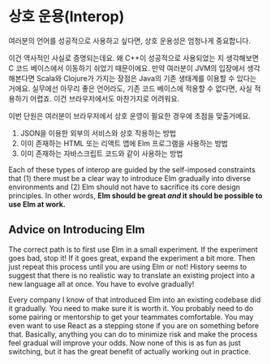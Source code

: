 # 상호 운용\(Interop\)

여러분의 언어를 성공적으로 사용하고 싶다면, 상호 운용성은 엄청나게 중요합니다.

이건 역사적인 사실로 증명되는데요. 왜 C++이 성공적으로 사용되었는 지 생각해보면 C 코드 베이스에서 이동하기 쉬었기 때문이에요. 만약 여러분이 JVM의 입장에서 생각해본다면 Scala와 Clojure가 가지는 장점은 Java의 기존 생태계를 이용할 수 있다는 거에요. 실무에선 아무리 좋은 언어라도, 기존 코드 베이스에 적용할 수 없다면, 사실 적용하기 어렵죠. 이건 브라우저에서도 마찬가지로 어려워요.

이번 단원은 여러분이 브라우저에서 상호 운영이 필요한 경우에 초점을 맞출거에요.

1. JSON을 이용한 외부의 서비스와 상호 작용하는 방법
2. 이미 존재하는 HTML 또는 리액트 앱에 Elm 프로그램을 사용하는 방법
3. 이미 존재하는 자바스크립트 코드와 같이 사용하는 방법



Each of these types of interop are guided by the self-imposed constraints that \(1\) there must be a clear way to introduce Elm gradually into diverse environments and \(2\) Elm should not have to sacrifice its core design principles. In other words, **Elm should be great **_**and**_** it should be possible to use Elm at work.**

## Advice on Introducing Elm

The correct path is to first use Elm in a small experiment. If the experiment goes bad, stop it! If it goes great, expand the experiment a bit more. Then just repeat this process until you are using Elm or not! History seems to suggest that there is no realistic way to translate an existing project into a new language all at once. You have to evolve gradually!

Every company I know of that introduced Elm into an existing codebase did it gradually. You need to make sure it is worth it. You probably need to do some pairing or mentorship to get your teammates comfortable. You may even want to use React as a stepping stone if you are on something before that. Basically, anything you can do to minimize risk and make the process feel gradual will improve your odds. Now none of this is as fun as just switching, but it has the great benefit of actually working out in practice.

